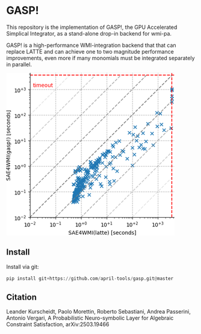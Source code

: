 # GASP!
This repository is the implementation of GASP!, the GPU Accelerated Simplical Integrator, as a stand-alone drop-in backend for wmi-pa.

GASP! is a high-performance WMI-integration backend that that can replace LATTE and can achieve one to two magnitude performance improvements, even more if many monomials must be integrated separately in parallel.

![gasp_vs_latte](imgs/scatter.png)

## Install

Install via git:

```python
pip install git+https://github.com/april-tools/gasp.git@master
```

## Citation

Leander Kurscheidt, Paolo Morettin, Roberto Sebastiani, Andrea Passerini, Antonio Vergari, A Probabilistic Neuro-symbolic Layer for Algebraic Constraint Satisfaction, arXiv:2503.19466